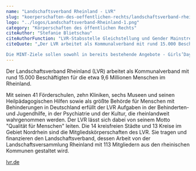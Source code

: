 ```yaml
---
name: "Landschaftsverband Rheinland - LVR"
slug: "koerperschaften-des-oeffentlichen-rechts/landschaftsverband-rheinland-lvr"
logo: "../logos/Landschaftsverband-Rheinland-1.png"
category: "Körperschaften des öffentlichen Rechts"
citeAuthor: "Stefanie Blietschau"
citeAuthorFunction: "LVR-Stabsstelle Gleichstellung und Gender Mainstreaming, Landschaftsverband Rheinland"
citeQuote: "„Der LVR arbeitet als Kommunalverband mit rund 15.000 Beschäftigten für die etwa 9,6 Millionen Menschen im Rheinland. Mit zahlreichen Arbeitsplätzen in MINT-Berufen, der Zielsetzung einer ausgewogenen Beschäftigtenstruktur gerade in diesen Bereichen und dem Bemühen, sich als familienfreundlicher Arbeitgeber zu positionieren, bietet sich der Beitritt des LVR zum Bündnis für Frauen in MINT-Berufen an.

Die MINT-Ziele sollen sowohl in bereits bestehende Angebote - Girls’Day, Frauenfördermaßnahmen, Mentoring-Programme, vielfältige Bemühungen um Familienfreundlichkeit - integriert, als auch bei der Entwicklung zukünftiger Maßnahmen beachtet werden.”"
---
```


Der Landschaftsverband Rheinland (LVR) arbeitet als Kommunalverband mit rund 15.000 Beschäftigten für die etwa 9,6 Millionen Menschen im Rheinland.

Mit seinen 41 Förderschulen, zehn Kliniken, sechs Museen und seinen Heilpädagogischen Hilfen sowie als größte Behörde für Menschen mit Behinderungen in Deutschland erfüllt der LVR Aufgaben in der Behinderten- und Jugendhilfe, in der Psychiatrie und der Kultur, die rheinlandweit wahrgenommen werden. Der LVR lässt sich dabei von seinem Motto "Qualität für Menschen" leiten. Die 14 kreisfreien Städte und 13 Kreise im Gebiet Nordrhein sind die Mitgliedskörperschaften des LVR. Sie tragen und finanzieren den Landschaftsverband, dessen Arbeit von der Landschaftsversammlung Rheinland mit 113 Mitgliedern aus den rheinischen Kommunen gestaltet wird.

[lvr.de](https://www.lvr.de/de/nav_main/)
